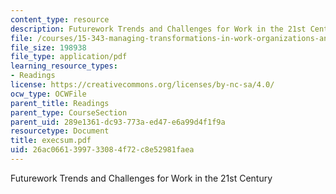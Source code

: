```yaml
---
content_type: resource
description: Futurework Trends and Challenges for Work in the 21st Century
file: /courses/15-343-managing-transformations-in-work-organizations-and-society-spring-2002/26ac0661399733084f72c8e52981faea_execsum.pdf
file_size: 198938
file_type: application/pdf
learning_resource_types:
- Readings
license: https://creativecommons.org/licenses/by-nc-sa/4.0/
ocw_type: OCWFile
parent_title: Readings
parent_type: CourseSection
parent_uid: 289e1361-dc93-773a-ed47-e6a99d4f1f9a
resourcetype: Document
title: execsum.pdf
uid: 26ac0661-3997-3308-4f72-c8e52981faea
---
```

Futurework Trends and Challenges for Work in the 21st Century